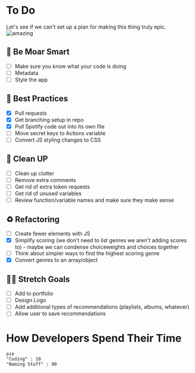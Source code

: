 # To Do
Let's see if we can't set up a plan for making this thing truly epic.
![amazing](https://data.textstudio.com/output/sample/animated/6/0/6/4/amazing-3-14606.gif)

## 🧠 Be Moar Smart
- [ ] Make sure you know what your code is doing
- [ ] Metadata
- [ ] Style the app

## 🏅 Best Practices
- [x] Pull requests
- [x] Get branching setup in repo
- [x] Pull Spotify code out into its own file
- [ ] Move secret keys to Actions variable
- [ ] Convert JS styling changes to CSS

## 🧹 Clean UP
- [ ] Clean up clutter
- [ ] Remove extra comments
- [ ] Get rid of extra token requests
- [ ] Get rid of unused variables
- [ ] Review function/variable names and make sure they make sense

## ♻️ Refactoring
- [ ] Create fewer elements with JS
- [x] Simplify scoring (we don't need to list genres we aren't adding scores to) - maybe we can condense choiceweights and choices together
- [ ] Think about simpler ways to find the highest scoring genre
- [x] Convert genres to an array/object

## 🧘🏻 Stretch Goals
- [ ] Add to portfolio
- [ ] Design Logo
- [ ] Add additional types of recommendations (playlists, albums, whatever)
- [ ] Allow user to save recommendations

# How Developers Spend Their Time
```mermaid
pie
"Coding" : 10
"Naming Stuff" : 90
```